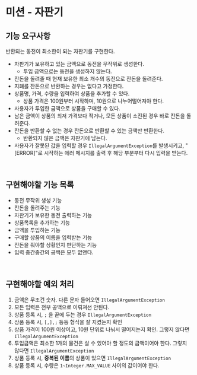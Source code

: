 # 미션 - 자판기

## 기능 요구사항

반환되는 동전이 최소한이 되는 자판기를 구현한다.

- 자판기가 보유하고 있는 금액으로 동전을 무작위로 생성한다.
   - 투입 금액으로는 동전을 생성하지 않는다.
- 잔돈을 돌려줄 때 현재 보유한 최소 개수의 동전으로 잔돈을 돌려준다.
- 지폐를 잔돈으로 반환하는 경우는 없다고 가정한다.
- 상품명, 가격, 수량을 입력하여 상품을 추가할 수 있다.
   - 상품 가격은 100원부터 시작하며, 10원으로 나누어떨어져야 한다.
- 사용자가 투입한 금액으로 상품을 구매할 수 있다.
- 남은 금액이 상품의 최저 가격보다 적거나, 모든 상품이 소진된 경우 바로 잔돈을 돌려준다.
- 잔돈을 반환할 수 없는 경우 잔돈으로 반환할 수 있는 금액만 반환한다.
   - 반환되지 않은 금액은 자판기에 남는다.
- 사용자가 잘못된 값을 입력할 경우 `IllegalArgumentException`를 발생시키고, "[ERROR]"로 시작하는 에러 메시지를 출력 후 해당 부분부터 다시 입력을 받는다.

<br>

## 구현해야할 기능 목록

- 동전 무작위 생성 기능
- 잔돈을 돌려주는 기능
- 자판기가 보유한 동전 출력하는 기능
- 상품목록을 추가하는 기능
- 금액을 투입하는 기능
- 구매할 상품의 이름을 입력받는 기능
- 잔돈을 줘야할 상황인지 판단하는 기능
- 입력 중간중간의 공백은 모두 없앤다.

<br>

## 구현해야할 예외 처리

1. 금액은 무조건 숫자. 다른 문자 들어오면 `IllegalArgumentException`
2. 모든 입력은 전부 공백으로 이뤄져선 안된다.
3. 상품 등록 시, `;` 을 끝에 두는 경우 `IllegalArgumentException`
4. 상품 등록 시, `[,],;` 등등 형식을 잘 지켰는지 확인
5. 상품 가격이 100원 이상이고, 10원 단위로 나눠서 떨어지는지 확인. 그렇지 않다면 `IllegalArgumentException`
6. 투입금액은 최소한 1개의 물건은 살 수 있어야 할 정도의 금액이어야 한다. 그렇지 않다면 `IllegalArgumentException`
7. 상품 등록 시, **중복된 이름**의 상품이 있으면 `IllegalArgumentException`
8. 상품 등록 시, 수량은 `1~Integer.MAX_VALUE` 사이의 값이어야 한다.

<br>
